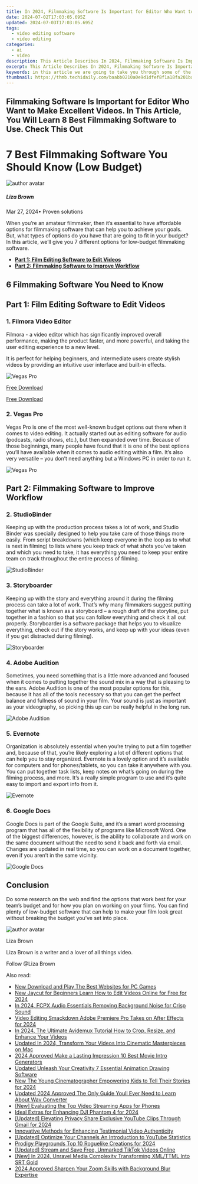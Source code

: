 ```yaml
---
title: In 2024, Filmmaking Software Is Important for Editor Who Want to Make Excellent Videos. In This Article, You Will Learn 8 Best Filmmaking Software to Use. Check This Out
date: 2024-07-02T17:03:05.695Z
updated: 2024-07-03T17:03:05.695Z
tags: 
  - video editing software
  - video editing
categories: 
  - ai
  - video
description: This Article Describes In 2024, Filmmaking Software Is Important for Editor Who Want to Make Excellent Videos. In This Article, You Will Learn 8 Best Filmmaking Software to Use. Check This Out
excerpt: This Article Describes In 2024, Filmmaking Software Is Important for Editor Who Want to Make Excellent Videos. In This Article, You Will Learn 8 Best Filmmaking Software to Use. Check This Out
keywords: in this article we are going to take you through some of the best time lapse video editing software you can find on the market,in this article you will find 8 best animation maker they are suitable for various users check it out,want to find the best video editor for mac read this article to find out the best video editing software on mac that weve picked out for you,what is the best free stop motion animation software check this article if you are curious about the answer we will recommend 8 editors for windows and mac,in this article we are going to introduce you to some of the best apps for making music videos on ios and android smartphones,are you new to video editing and youre looking for the best software to use here is a list of the best free video editing software for beginners,in this article we will show you how to blur faces with some of the best video editing software for free and paid
thumbnail: https://thmb.techidaily.com/baabb0210a0e9d1dfef8f1a18fa201bad1a8f950b33fad191c1a3f8c1897f172.jpg
---
```


## Filmmaking Software Is Important for Editor Who Want to Make Excellent Videos. In This Article, You Will Learn 8 Best Filmmaking Software to Use. Check This Out

# 7 Best Filmmaking Software You Should Know (Low Budget)

![author avatar](https://lh5.googleusercontent.com/-AIMmjowaFs4/AAAAAAAAAAI/AAAAAAAAABc/Y5UmwDaI7HU/s250-c-k/photo.jpg)

##### Liza Brown

 Mar 27, 2024• Proven solutions

When you’re an amateur filmmaker, then it’s essential to have affordable options for filmmaking software that can help you to achieve your goals. But, what types of options do you have that are going to fit in your budget? In this article, we’ll give you 7 different options for low-budget filmmaking software.

* [**Part 1: Film Editing Software to Edit Videos**](#part1)
* [**Part 2: Filmmaking Software to Improve Workflow**](#part2)

## 6 Filmmaking Software You Need to Know

## Part 1: Film Editing Software to Edit Videos

### 1. Filmora Video Editor

Filmora - a video editor which has significantly improved overall performance, making the product faster, and more powerful, and taking the user editing experience to a new level.

It is perfect for helping beginners, and intermediate users create stylish videos by providing an intuitive user interface and built-in effects.

![Vegas Pro](https://images.wondershare.com/filmora/guide/split-video-icon-filmora.jpg)

[Free Download](https://tools.techidaily.com/wondershare/filmora/download/)

[Free Download](https://tools.techidaily.com/wondershare/filmora/download/)

### 2. Vegas Pro

Vegas Pro is one of the most well-known budget options out there when it comes to video editing. It actually started out as editing software for audio (podcasts, radio shows, etc.), but then expanded over time. Because of those beginnings, many people have found that it is one of the best options you’ll have available when it comes to audio editing within a film. It’s also very versatile – you don’t need anything but a Windows PC in order to run it.

![Vegas Pro](https://images.wondershare.com/filmora/article-images/magix-vegas-pro.jpg)

## Part 2: Filmmaking Software to Improve Workflow

### 2. StudioBinder

Keeping up with the production process takes a lot of work, and Studio Binder was specially designed to help you take care of those things more easily. From script breakdowns (which keep everyone in the loop as to what is next in filming) to lists where you keep track of what shots you’ve taken and which you need to take, it has everything you need to keep your entire team on track throughout the entire process of filming.

![StudioBinder](https://images.wondershare.com/filmora/filmorapro/StudioBinder.jpg)

### 3. Storyboarder

Keeping up with the story and everything around it during the filming process can take a lot of work. That’s why many filmmakers suggest putting together what is known as a storyboard – a rough draft of the storyline, put together in a fashion so that you can follow everything and check it all out properly. Storyboarder is a software package that helps you to visualize everything, check out if the story works, and keep up with your ideas (even if you get distracted during filming).

![Storyboarder](https://images.wondershare.com/filmora/filmorapro/Storyboarder.jpg)

### 4. Adobe Audition

Sometimes, you need something that is a little more advanced and focused when it comes to putting together the sound mix in a way that is pleasing to the ears. Adobe Audition is one of the most popular options for this, because it has all of the tools necessary so that you can get the perfect balance and fullness of sound in your film. Your sound is just as important as your videography, so picking this up can be really helpful in the long run.

![Adobe Audition](https://images.wondershare.com/filmora/article-images/audition.jpg)

### 5. Evernote

Organization is absolutely essential when you’re trying to put a film together and, because of that, you’re likely exploring a lot of different options that can help you to stay organized. Evernote is a lovely option and it’s available for computers and for phones/tablets, so you can take it anywhere with you. You can put together task lists, keep notes on what’s going on during the filming process, and more. It’s a really simple program to use and it’s quite easy to import and export info from it.

![Evernote](https://images.wondershare.com/filmora/filmorapro/Evernote.jpg)

### 6. Google Docs

Google Docs is part of the Google Suite, and it’s a smart word processing program that has all of the flexibility of programs like Microsoft Word. One of the biggest differences, however, is the ability to collaborate and work on the same document without the need to send it back and forth via email. Changes are updated in real time, so you can work on a document together, even if you aren’t in the same vicinity.

![Google Docs](https://images.wondershare.com/filmora/filmorapro/Google-Docs.jpg)

## Conclusion

Do some research on the web and find the options that work best for your team’s budget and for how you plan on working on your films. You can find plenty of low-budget software that can help to make your film look great without breaking the budget you’ve set into place.

![author avatar](https://lh5.googleusercontent.com/-AIMmjowaFs4/AAAAAAAAAAI/AAAAAAAAABc/Y5UmwDaI7HU/s250-c-k/photo.jpg)

Liza Brown

Liza Brown is a writer and a lover of all things video.

Follow @Liza Brown

<span class="atpl-alsoreadstyle">Also read:</span>
<div><ul>
<li><a href="https://smart-video-creator.techidaily.com/new-download-and-play-the-best-websites-for-pc-games/"><u>New Download and Play The Best Websites for PC Games</u></a></li>
<li><a href="https://smart-video-creator.techidaily.com/new-jaycut-for-beginners-learn-how-to-edit-videos-online-for-free-for-2024/"><u>New Jaycut for Beginners Learn How to Edit Videos Online for Free for 2024</u></a></li>
<li><a href="https://smart-video-creator.techidaily.com/in-2024-fcpx-audio-essentials-removing-background-noise-for-crisp-sound/"><u>In 2024, FCPX Audio Essentials Removing Background Noise for Crisp Sound</u></a></li>
<li><a href="https://smart-video-creator.techidaily.com/video-editing-smackdown-adobe-premiere-pro-takes-on-after-effects-for-2024/"><u>Video Editing Smackdown Adobe Premiere Pro Takes on After Effects for 2024</u></a></li>
<li><a href="https://smart-video-creator.techidaily.com/in-2024-the-ultimate-avidemux-tutorial-how-to-crop-resize-and-enhance-your-videos/"><u>In 2024, The Ultimate Avidemux Tutorial How to Crop, Resize, and Enhance Your Videos</u></a></li>
<li><a href="https://smart-video-creator.techidaily.com/updated-in-2024-transform-your-videos-into-cinematic-masterpieces-on-mac/"><u>Updated In 2024, Transform Your Videos Into Cinematic Masterpieces on Mac</u></a></li>
<li><a href="https://smart-video-creator.techidaily.com/2024-approved-make-a-lasting-impression-10-best-movie-intro-generators/"><u>2024 Approved Make a Lasting Impression 10 Best Movie Intro Generators</u></a></li>
<li><a href="https://smart-video-creator.techidaily.com/updated-unleash-your-creativity-7-essential-animation-drawing-software/"><u>Updated Unleash Your Creativity 7 Essential Animation Drawing Software</u></a></li>
<li><a href="https://smart-video-creator.techidaily.com/new-the-young-cinematographer-empowering-kids-to-tell-their-stories-for-2024/"><u>New The Young Cinematographer Empowering Kids to Tell Their Stories for 2024</u></a></li>
<li><a href="https://ai-driven-video-production.techidaily.com/updated-2024-approved-the-only-guide-youll-ever-need-to-learn-about-wav-converter/"><u>Updated 2024 Approved The Only Guide Youll Ever Need to Learn About Wav Converter</u></a></li>
<li><a href="https://youtube-video-recordings.techidaily.com/new-evaluating-the-top-video-streaming-apps-for-phones/"><u>[New] Evaluating the Top Video Streaming Apps for Phones</u></a></li>
<li><a href="https://some-knowledge.techidaily.com/ideal-extras-for-enhancing-dji-phantom-4-for-2024/"><u>Ideal Extras for Enhancing DJI Phantom 4 for 2024</u></a></li>
<li><a href="https://facebook-record-videos.techidaily.com/updated-elevating-privacy-share-exclusive-youtube-clips-through-gmail-for-2024/"><u>[Updated] Elevating Privacy  Share Exclusive YouTube Clips Through Gmail for 2024</u></a></li>
<li><a href="https://extra-tips.techidaily.com/innovative-methods-for-enhancing-testimonial-video-authenticity/"><u>Innovative Methods for Enhancing Testimonial Video Authenticity</u></a></li>
<li><a href="https://facebook-record-videos.techidaily.com/updated-optimize-your-channels-an-introduction-to-youtube-statistics/"><u>[Updated] Optimize Your Channels  An Introduction to YouTube Statistics</u></a></li>
<li><a href="https://screen-capture.techidaily.com/prodigy-playgrounds-top-10-roguelike-creations-for-2024/"><u>Prodigy Playgrounds  Top 10 Roguelike Creations for 2024</u></a></li>
<li><a href="https://tiktok-video-files.techidaily.com/updated-stream-and-save-free-unmarked-tiktok-videos-online/"><u>[Updated] Stream and Save  Free, Unmarked TikTok Videos Online</u></a></li>
<li><a href="https://article-posts.techidaily.com/new-in-2024-unravel-media-complexity-transforming-xmlttml-into-srt-gold/"><u>[New] In 2024, Unravel Media Complexity  Transforming XML/TTML Into SRT Gold</u></a></li>
<li><a href="https://desktop-recording.techidaily.com/2024-approved-sharpen-your-zoom-skills-with-background-blur-expertise/"><u>2024 Approved  Sharpen Your Zoom Skills with Background Blur Expertise</u></a></li>
</ul></div>

<ins class="adsbygoogle"
      style="display:block"
      data-ad-client="ca-pub-7571918770474297"
      data-ad-slot="8358498916"
      data-ad-format="auto"
      data-full-width-responsive="true"></ins>